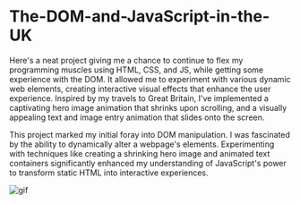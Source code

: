 # The-DOM-and-JavaScript-in-the-UK

Here's a neat project giving me a chance to continue to flex my programming muscles using HTML, CSS, and JS, while getting some experience with the DOM. It allowed me to experiment with various dynamic web elements, creating interactive visual effects that enhance the user experience. Inspired by my travels to Great Britain, I've implemented a captivating hero image animation that shrinks upon scrolling, and a visually appealing text and image entry animation that slides onto the screen.

This project marked my initial foray into DOM manipulation. I was fascinated by the ability to dynamically alter a webpage's elements. Experimenting with techniques like creating a shrinking hero image and animated text containers significantly enhanced my understanding of JavaScript's power to transform static HTML into interactive experiences.

![gif](/travel-brochure.gif)